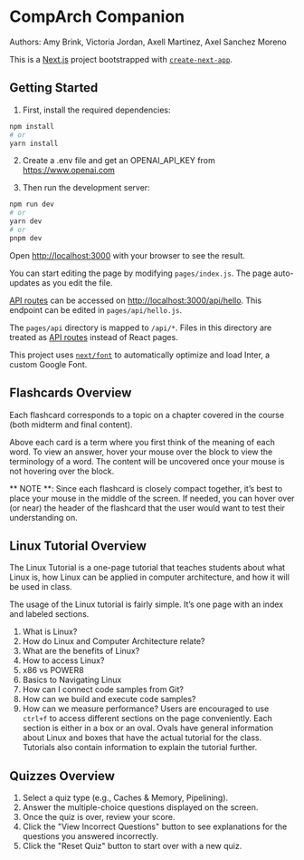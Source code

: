 # CompArch Companion

Authors: Amy Brink, Victoria Jordan, Axell Martinez, Axel Sanchez Moreno

This is a [Next.js](https://nextjs.org/) project bootstrapped with [`create-next-app`](https://github.com/vercel/next.js/tree/canary/packages/create-next-app).

## Getting Started


1. First, install the required dependencies:

```bash
npm install
# or
yarn install
```

2. Create a .env file and get an OPENAI_API_KEY from https://www.openai.com

3. Then run the development server:

```bash
npm run dev
# or
yarn dev
# or
pnpm dev
```

Open [http://localhost:3000](http://localhost:3000) with your browser to see the result.

You can start editing the page by modifying `pages/index.js`. The page auto-updates as you edit the file.

[API routes](https://nextjs.org/docs/api-routes/introduction) can be accessed on [http://localhost:3000/api/hello](http://localhost:3000/api/hello). This endpoint can be edited in `pages/api/hello.js`.

The `pages/api` directory is mapped to `/api/*`. Files in this directory are treated as [API routes](https://nextjs.org/docs/api-routes/introduction) instead of React pages.

This project uses [`next/font`](https://nextjs.org/docs/basic-features/font-optimization) to automatically optimize and load Inter, a custom Google Font.

## Flashcards Overview

Each flashcard corresponds to a topic on a chapter covered in the course (both midterm and final content).

Above each card is a term where you first think of the meaning of each word. To view an answer, hover your mouse over the block to view the terminology of a word. The content will be uncovered once your mouse is not hovering over the block. 

** NOTE **: Since each flashcard is closely compact together, it’s best to place your mouse in the middle of the screen. If needed, you can hover over (or near) the header of the flashcard that the user would want to test their understanding on. 

## Linux Tutorial Overview 

The Linux Tutorial is a one-page tutorial that teaches students about what Linux is, how Linux can be applied in computer architecture, and how it will be used in class. 

The usage of the Linux tutorial is fairly simple. It’s one page with an index and labeled sections. 
1. What is Linux?
2. How do Linux and Computer Architecture relate?
3. What are the benefits of Linux?
4. How to access Linux?
5. x86 vs POWER8
6. Basics to Navigating Linux
7. How can I connect code samples from Git?
8. How can we build and execute code samples?
9. How can we measure performance?
Users are encouraged to use `ctrl+f` to access different sections on the page conveniently. Each section is either in a box or an oval. Ovals have general information about Linux and boxes that have the actual tutorial for the class. Tutorials also contain information to explain the tutorial further. 

## Quizzes Overview

1. Select a quiz type (e.g., Caches & Memory, Pipelining).
2. Answer the multiple-choice questions displayed on the screen.
3. Once the quiz is over, review your score.
4. Click the "View Incorrect Questions" button to see explanations for the questions you answered incorrectly.
5. Click the "Reset Quiz" button to start over with a new quiz.
